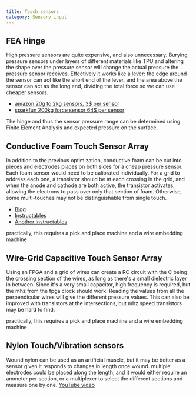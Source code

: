 ```yaml
---
title: Touch sensors
category: Sensory input
---
```


## FEA Hinge

High pressure sensors are quite expensive, and also unnecessary. Burying pressure sensors under layers of different materials like TPU and altering the shape over the pressure sensor will change the actual pressure the pressure sensor receives. Effectively it works like a lever: the edge around the sensor can act like the short end of the lever, and the area above the sensor can act as the long end, dividing the total force so we can use cheaper sensors.

- [amazon 20g to 2kg sensors, 3$ per sensor](https://www.amazon.com/Pressure-Sensitivity-Sensitive-Industrial-Measurement/dp/B0CZ6L5NMM?th=1)
- [sparkfun 200kg force sensor 64$ per sensor](https://www.sparkfun.com/load-cell-200kg-s-type-tas501.html)

The hinge and thus the sensor pressure range can be determined using Finite Element Analysis and expected pressure on the surface.

## Conductive Foam Touch Sensor Array

In addition to the previous optimization, conductive foam can be cut into pieces and electrodes places on both sides for a cheap pressure sensor. Each foam sensor would need to be calibrated individually.
For a grid to address each one, a transistor should be at each crossing in the grid, and when the anode and cathode are both active, the transistor activates, allowing the electrons to pass over only that section of foam. Otherwise, some multi-touches may not be distinguishable from single touch.

- [Blog](http://iainmccurdy.org/diy/forcesensorfoam/forcesensorfoam.html)
- [Instructables](https://www.instructables.com/Arduino-pressure-sensor-FSR-with-LCD-display/)
- [Another instructables](https://www.instructables.com/DIY-Force-Sensitive-Resistor-FSR/)

practically, this requires a pick and place machine and a wire embedding machine

## Wire-Grid Capacitive Touch Sensor Array

Using an FPGA and a grid of wires can create a RC circuit with the C being the crossing section of the wires, as long as there's a small dielectric layer in between. Since it's a very small capacitor, high frequency is required, but the mhz from the fpga clock should work. Reading the values from all the perpendicular wires will give the different pressure values.
This can also be improved with transistors at the intersections, but mhz speed transistors may be hard to find.

practically, this requires a pick and place machine and a wire embedding machine

## Nylon Touch/Vibration sensors

Wound nylon can be used as an artificial muscle, but it may be better as a sensor given it responds to changes in length once wound. multiple electrodes could be placed along the length, and it would either require an ammeter per section, or a multiplexer to select the different sections and measure one by one. [YouTube video](https://youtu.be/_zeR2s6Y8vQ?t=617)
